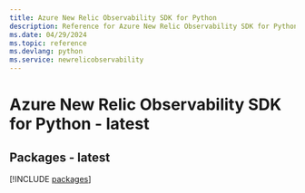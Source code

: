 ```yaml
---
title: Azure New Relic Observability SDK for Python
description: Reference for Azure New Relic Observability SDK for Python
ms.date: 04/29/2024
ms.topic: reference
ms.devlang: python
ms.service: newrelicobservability
---
```

# Azure New Relic Observability SDK for Python - latest
## Packages - latest
[!INCLUDE [packages](new-relic-observability-index.md)]